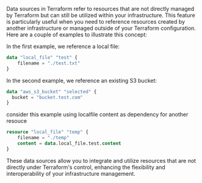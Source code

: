 Data sources in Terraform refer to resources that are not directly managed by Terraform but can still be utilized within your infrastructure. This feature is particularly useful when you need to reference resources created by another infrastructure or managed outside of your Terraform configuration. Here are a couple of examples to illustrate this concept:

In the first example, we reference a local file:

```tf
data "local_file" "test" {
    filename = "./test.txt"
}
```

In the second example, we reference an existing S3 bucket:

```tf
data "aws_s3_bucket" "selected" {
  bucket = "bucket.test.com"
}
```

consider this example using localfile content as dependency for another resouce

```tf
resource "local_file" "temp" {
    filename = "./temp"
    content = data.local_file.test.content
}
```

These data sources allow you to integrate and utilize resources that are not directly under Terraform's control, enhancing the flexibility and interoperability of your infrastructure management.
